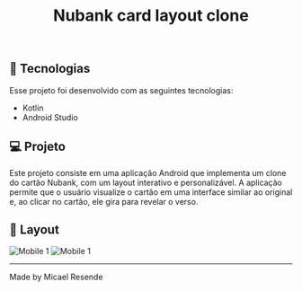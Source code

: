 <h1 align="center">Nubank card layout clone</h1>
<br>

## 🚀 Tecnologias

Esse projeto foi desenvolvido com as seguintes tecnologias:
- Kotlin
- Android Studio


## 💻 Projeto

Este projeto consiste em uma aplicação Android que implementa um clone do cartão Nubank, com um layout interativo e personalizável. A aplicação permite que o usuário visualize o cartão em uma interface similar ao original e, ao clicar no cartão, ele gira para revelar o verso.


## 🔖 Layout

![Mobile 1](https://github.com/Micael-Resende/Clone-Card/blob/master/imagens/cartao-frente.jpg)
![Mobile 1](https://github.com/Micael-Resende/Clone-Card/blob/master/imagens/cartao-verso.jpg)

---

Made by Micael Resende
